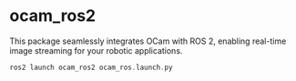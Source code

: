# ocam_ros2

This package seamlessly integrates OCam with ROS 2, enabling real-time image streaming for your robotic applications.

```cpp
ros2 launch ocam_ros2 ocam_ros.launch.py 
```